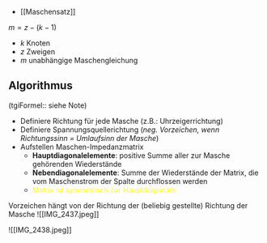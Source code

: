 - [[Maschensatz]]

$m=z-(k-1)$
- $k$ Knoten
- $z$ Zweigen
- $m$ unabhängige Maschengleichung

## Algorithmus
(tgiFormel:: siehe Note)
- Definiere Richtung für jede Masche (z.B.: Uhrzeigerrichtung)
- Definiere Spannungsquellerichtung (*neg. Vorzeichen, wenn Richtungssinn = Umlaufsinn der Masche*)
- Aufstellen Maschen-Impedanzmatrix
	- **Hauptdiagonalelemente**: positive Summe aller zur Masche gehörenden Wiederstände
	- **Nebendiagonalelemente**:  Summe der Wiederstände der Matrix, die vom Maschenstrom der Spalte durchflossen werden
	- <span style="color:#ffff00">Matrix ist symmetrisch zur Hauptdiagonale</span>

Vorzeichen hängt von der Richtung der (beliebig gestellte) Richtung der Masche
![[IMG_2437.jpeg]]

![[IMG_2438.jpeg]]
